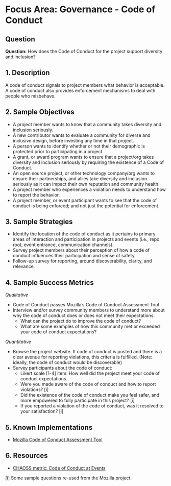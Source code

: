 # Focus Area: Governance - Code of Conduct

## Question

**Question:** How does the Code of Conduct for the project support diversity and inclusion?

## 1. Description

A code of conduct signals to project members what behavior is acceptable. A code of conduct also provides enforcement mechanisms to deal with people who misbehave.


## 2. Sample Objectives

- A project member wants to know that a community takes diversity and inclusion seriously.
- A new contributor wants to evaluate a community for diverse and inclusive design, before investing any time in that project.
- A person wants to identify whether or not their demographic is protected prior to participating in a project.
- A grant, or award program wants to ensure that a project/org takes diversity and inclusion seriously by requiring the existence of a Code of Conduct.
- An open source project, or other technology company/org wants to ensure their partnerships, and allies take diversity and inclusion seriously as it can impact their own reputation and community health.
- A project member who experiences a violation needs to understand how to report the behavior.
- A project member, or event participant wants to see that the code of conduct is being enforced; and not just the potential for enforcement.



## 3. Sample Strategies

- Identify the location of the code of conduct as it pertains to primary areas of interaction and participation in projects and events (i.e., repo root, event entrance, communication channels).
- Survey project members about their perception of how a code of conduct influences their participation and sense of safety.
- Follow-up survey for reporting, around discoverability, clarity, and relevance.



## 4. Sample Success Metrics

_Qualitative_

- Code of Conduct passes Mozilla’s Code of Conduct Assessment Tool
- Interview and/or survey community members to understand more about why the code of conduct does or does not meet their expectations.
  * What can the project do to improve the code of conduct?
  * What are some examples of how this community met or exceeded your code of conduct expectations?


_Quantitative_

- Browse the project website. If code of conduct is posted and there is a clear avenue for reporting violations, this criteria is fulfilled. (Note: ideally, the code of conduct would be discoverable)
- Survey participants about the code of conduct:
  * Likert scale [1-4] item: How well did the project meet your code of conduct expectations.
  * Were you made aware of the code of conduct and how to report violations? [i]
  * Did the existence of the code of conduct make you feel safer, and more empowered to fully participate in this project? [i]
  * If you reported a violation of the code of conduct, was it resolved to your satisfaction? [i]


## 5. Known Implementations

* [Mozilla Code of Conduct Assessment Tool](https://mozilla.github.io/diversity-coc-review.io/)


## 6. Resources

- [CHAOSS metric: Code of Conduct at Events](https://github.com/chaoss/wg-diversity-inclusion/blob/master/focus-areas/events/event-code-of-conduct.md)


[i] Some sample questions re-used from the Mozilla project.

